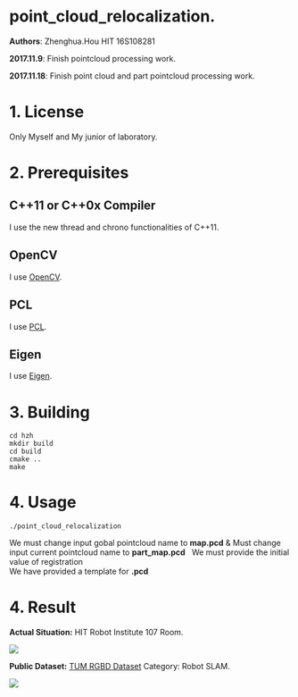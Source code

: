 # point_cloud_relocalization.
**Authors**: Zhenghua.Hou HIT 16S108281

**2017.11.9**: Finish pointcloud processing work.

**2017.11.18**: Finish point cloud and part pointcloud processing work.

# 1. License
Only Myself and My junior of laboratory.

# 2. Prerequisites
## C++11 or C++0x Compiler
I use the new thread and chrono functionalities of C++11.
## OpenCV
I use [OpenCV](http://opencv.org).
## PCL
I use [PCL](http://pointclouds.org).
## Eigen
I use [Eigen](http://eigen.tuxfamily.org).

# 3. Building 
```
cd hzh
mkdir build
cd build 
cmake ..
make 
```
# 4. Usage

```
./point_cloud_relocalization
```
We must change input gobal pointcloud name to **map.pcd** & Must change input current pointcloud name to **part_map.pcd**  
We must provide the initial value of registration  
We have provided a template for **.pcd**  

# 4. Result
**Actual Situation:** HIT Robot Institute 107 Room.  
 
![](https://github.com/ZhenghuaHIT/Relocalization/raw/master/images/p1.jpg)  

**Public Dataset:** [TUM RGBD Dataset](https://vision.in.tum.de/data/datasets/rgbd-dataset) Category: Robot SLAM.  
 
![](https://github.com/ZhenghuaHIT/Relocalization/raw/master/images/p2.jpg)  

